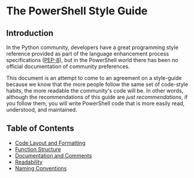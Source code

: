 # The PowerShell Style Guide

## Introduction

In the Python community, developers have a great programming style reference provided as part of the
language enhancement process specifications ([PEP-8](https://www.python.org/dev/peps/pep-0008/)),
but in the PowerShell world there has been no official documentation of community preferences.

This document is an attempt to come to an agreement on a style-guide because we know that the more
people follow the same set of code-style habits, the more readable the community's code will be. In
other words, although the recommendations of this guide are _just recommendations_, if you follow
them, you will write PowerShell code that is more easily read, understood, and maintained.

## Table of Contents

- [Code Layout and Formatting](Code-Layout-and-Formatting.md)
- [Function Structure](Function-Structure.md)
- [Documentation and Comments](Documentation-and-Comments.md)
- [Readability](Readability.md)
- [Naming Conventions](Naming-Conventions.md)
